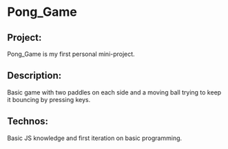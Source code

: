 # Pong_Game

## Project:

Pong_Game is my first personal mini-project.

## Description:

Basic game with two paddles on each side and a moving ball trying to keep it bouncing by pressing keys.

## Technos:

Basic JS knowledge and first iteration on basic programming.
